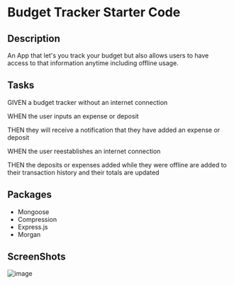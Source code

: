 # Budget Tracker Starter Code

## Description 
An App that let's you track your budget but also allows users to have access to that information anytime including offline usage.

## Tasks

GIVEN a budget tracker without an internet connection

WHEN the user inputs an expense or deposit

THEN they will receive a notification that they have added an expense or deposit

WHEN the user reestablishes an internet connection

THEN the deposits or expenses added while they were offline are added to their transaction 
history and their totals are updated

## Packages 

- Mongoose
- Compression
- Express.js
- Morgan

## ScreenShots

![image](https://user-images.githubusercontent.com/79381847/127790517-90402595-8585-4cc7-8415-9121e9b11a60.png)
